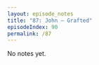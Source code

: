 ```yaml
---
layout: episode_notes
title: "87: John — Grafted"
episodeIndex: 90
permalink: /87
---
```

No notes yet.
